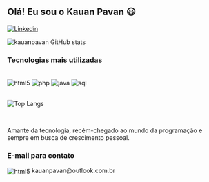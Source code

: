 
## Olá! Eu sou o Kauan Pavan 😃

[![Linkedin](https://img.shields.io/badge/LinkedIn-0077B5?style=for-the-badge&logo=linkedin&logoColor=white)](https://www.linkedin.com/in/kauan-pavan-de-farias-992aa3213/)

![kauanpavan GitHub stats](https://github-readme-stats.vercel.app/api?username=kauanpavan&show_icons=true&theme=radical)

### Tecnologias mais utilizadas

<div style="display: inline_block">
<br>
<img align="center" alt ="html5" src="https://img.shields.io/badge/HTML-239120?style=for-the-badge&logo=html5&logoColor=white">
<img align="center" alt ="php" src="https://img.shields.io/badge/PHP-777BB4?style=for-the-badge&logo=php&logoColor=white">
<img align="center" alt ="java" src="https://img.shields.io/badge/Java-ED8B00?style=for-the-badge&logo=openjdk&logoColor=white">
<img align="center" alt ="sql" src="https://img.shields.io/badge/MySQL-00000F?style=for-the-badge&logo=mysql&logoColor=white">

</div>
<br>

![Top Langs](https://github-readme-stats.vercel.app/api/top-langs/?username=kauanpavan)

<br>

Amante da tecnologia, recém-chegado ao mundo da programação e sempre em busca de crescimento pessoal.


### E-mail para contato
<div style="display: inline_block">
<img align="center" alt ="html5" src="https://img.shields.io/badge/Microsoft_Outlook-0078D4?style=for-the-badge&logo=microsoft-outlook&logoColor=white">
kauanpavan@outlook.com.br
</div>
